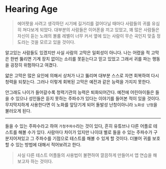 # Hearing Age

> 에어팟을 사려고 생각하던 시기에 길거리를 걸어다닐 때마다 사람들의 귀를 유심히 쳐다보게 되었다. 대부분의 사람들은 이어폰을 끼고 있었고, 꽤 많은 사람들은 자신이 듣는 노래의 볼륨 레벨이 너무 커서 옆에 있는 사람이 무슨 곡인지 맞출 정도라는 것을 모르고 있을 것이다.

알고있는 사람들도 있겠지만 사실 사람의 고막은 일회성이 아니다. 나는 어렸을 적 고막은 한번 뚫리면 기계 장치 없이는 소리를 못듣는다고 믿고 있었고 그래서 귀를 파는 행동을 굉장히 위험하다고 여겼다. 

얇은 고막은 많은 요인에 의해서 상처가 나고 뚫리며 대부분 스스로 자연 회복하여 다시 청력을 되찾는다. 그러나 이렇게 회복된 고막은 예전과 같은 능력을 가지지 못한다. 

안그래도 나이가 들어갈수록 청력기관의 능력은 퇴화되어간다. 예전에 어린아이들은 들을 수 있으나 성인들은 듣지 못하는 주파수가 있다는 이야기를 들어본 적이 있을 것이다. 무지막지하게 사용한다면 이 노화를 앞당기게 되어 돌발성 난청이아니라 `노화성 난청`을 불러오게 된다. 



---



들을 수 있는 주파수라고 하여 `가청주파수`라는 것이 있다, 흔히 유튜브나 다른 어플로 테스트를 해볼 수가 있다. 사람마다 차이가 있지만 나이대 별로 들을 수 있는 주파수가 구분지어져있고 그 주파수를 기점으로 테스트를 해볼 수 있게 할 것이다. 더불어 귀를 보호할 수 있는 방법에 대해서 적어보려고 한다.

>  사실 다른 테스트 어플들의 사용법이 불편하여 깔끔하게 만들어서 앱 연습을 해보고자 하는 것이다.